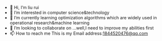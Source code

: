 - 👋 Hi, I’m liu rui
- 👀 I’m interested in computer science&technology
- 🌱 I’m currently learning optimization algorithms which are widely used in operational research&machine learning
- 💞️ I’m looking to collaborate on ...well,I need to improve my abilities first
- 📫 How to reach me  This is my Email address:1844520476@qq.com

<!---
1844520476/1844520476 is a ✨ special ✨ repository because its `README.md` (this file) appears on your GitHub profile.
You can click the Preview link to take a look at your changes.
--->
